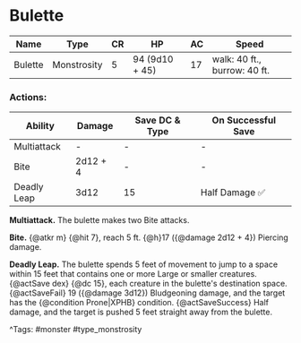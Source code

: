 # Bulette

| Name | Type | CR | HP | AC | Speed |
|------|------|----|----|----|-------|
| Bulette | Monstrosity | 5 | 94 (9d10 + 45) | 17 | walk: 40 ft., burrow: 40 ft. |

### Actions:

| Ability | Damage | Save DC & Type | On Successful Save |
|---------|--------|----------------|--------------------|
| Multiattack | - | - | - |
| Bite | 2d12 + 4 | - | - |
| Deadly Leap | 3d12 | 15 | Half Damage ✅ |


**Multiattack.** The bulette makes two Bite attacks.

**Bite.** {@atkr m} {@hit 7}, reach 5 ft. {@h}17 ({@damage 2d12 + 4}) Piercing damage.

**Deadly Leap.** The bulette spends 5 feet of movement to jump to a space within 15 feet that contains one or more Large or smaller creatures. {@actSave dex} {@dc 15}, each creature in the bulette's destination space. {@actSaveFail} 19 ({@damage 3d12}) Bludgeoning damage, and the target has the {@condition Prone|XPHB} condition. {@actSaveSuccess} Half damage, and the target is pushed 5 feet straight away from the bulette.

^Tags: #monster #type_monstrosity